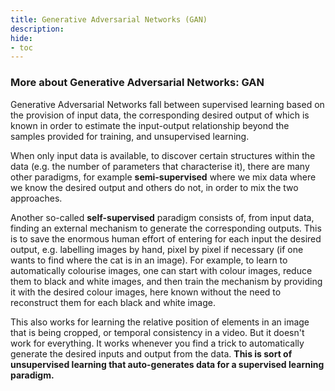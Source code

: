 ```yaml
---
title: Generative Adversarial Networks (GAN)
description:
hide:
- toc
---
```

### More about Generative Adversarial Networks: GAN

Generative Adversarial Networks fall between supervised learning based on the provision of input data, the corresponding desired output of which is known in order to estimate the input-output relationship beyond the samples provided for training, and unsupervised learning.

When only input data is available, to discover certain structures within the data (e.g. the number of parameters that characterise it), there are many other paradigms, for example **semi-supervised** where we mix data where we know the desired output and others do not, in order to mix the two approaches.

Another so-called **self-supervised** paradigm consists of, from input data, finding an external mechanism to generate the corresponding outputs. This is to save the enormous human effort of entering for each input the desired output, e.g. labelling images by hand, pixel by pixel if necessary (if one wants to find where the cat is in an image). For example, to learn to automatically colourise images, one can start with colour images, reduce them to black and white images, and then train the mechanism by providing it with the desired colour images, here known without the need to reconstruct them for each black and white image.

This also works for learning the relative position of elements in an image that is being cropped, or temporal consistency in a video. But it doesn't work for everything. It works whenever you find a trick to automatically generate the desired inputs and output from the data. **This is sort of unsupervised learning that auto-generates data for a supervised learning paradigm.**
